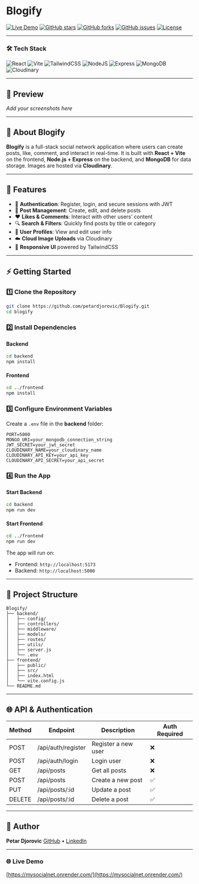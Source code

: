 # Blogify

[![Live Demo](https://img.shields.io/badge/Live-Demo-green?style=for-the-badge)](https://mysocialnet.onrender.com/)
[![GitHub stars](https://img.shields.io/github/stars/petardjorovic/blogify?style=for-the-badge)](https://github.com/petardjorovic/blogify/stargazers)
[![GitHub forks](https://img.shields.io/github/forks/petardjorovic/blogify?style=for-the-badge)](https://github.com/petardjorovic/blogify/network)
[![GitHub issues](https://img.shields.io/github/issues/petardjorovic/blogify?style=for-the-badge)](https://github.com/petardjorovic/blogify/issues)
[![License](https://img.shields.io/github/license/petardjorovic/blogify?style=for-the-badge)](./LICENSE)

---

### 🛠 Tech Stack

![React](https://img.shields.io/badge/Frontend-React-61DAFB?style=for-the-badge\&logo=react\&logoColor=white)
![Vite](https://img.shields.io/badge/Bundler-Vite-646CFF?style=for-the-badge\&logo=vite\&logoColor=white)
![TailwindCSS](https://img.shields.io/badge/Styling-TailwindCSS-38B2AC?style=for-the-badge\&logo=tailwind-css\&logoColor=white)
![NodeJS](https://img.shields.io/badge/Backend-Node.js-339933?style=for-the-badge\&logo=node.js\&logoColor=white)
![Express](https://img.shields.io/badge/Framework-Express-000000?style=for-the-badge\&logo=express\&logoColor=white)
![MongoDB](https://img.shields.io/badge/Database-MongoDB-47A248?style=for-the-badge\&logo=mongodb\&logoColor=white)
![Cloudinary](https://img.shields.io/badge/Storage-Cloudinary-3448C5?style=for-the-badge\&logo=cloudinary\&logoColor=white)

---

## 📸 Preview

*Add your screenshots here*

---

## 📌 About Blogify

**Blogify** is a full-stack social network application where users can create posts, like, comment, and interact in real-time. It is built with **React + Vite** on the frontend, **Node.js + Express** on the backend, and **MongoDB** for data storage. Images are hosted via **Cloudinary**.

---

## 🚀 Features

* 🔐 **Authentication**: Register, login, and secure sessions with JWT
* 📝 **Post Management**: Create, edit, and delete posts
* ❤️ **Likes & Comments**: Interact with other users’ content
* 🔍 **Search & Filters**: Quickly find posts by title or category
* 👤 **User Profiles**: View and edit user info
* ☁️ **Cloud Image Uploads** via Cloudinary
* 📱 **Responsive UI** powered by TailwindCSS

---

## ⚡ Getting Started

### 1️⃣ Clone the Repository

```bash
git clone https://github.com/petardjorovic/Blogify.git
cd blogify
```

### 2️⃣ Install Dependencies

#### Backend

```bash
cd backend
npm install
```

#### Frontend

```bash
cd ../frontend
npm install
```

### 3️⃣ Configure Environment Variables

Create a `.env` file in the **backend** folder:

```env
PORT=5000
MONGO_URI=your_mongodb_connection_string
JWT_SECRET=your_jwt_secret
CLOUDINARY_NAME=your_cloudinary_name
CLOUDINARY_API_KEY=your_api_key
CLOUDINARY_API_SECRET=your_api_secret
```

### 4️⃣ Run the App

#### Start Backend

```bash
cd backend
npm run dev
```

#### Start Frontend

```bash
cd ../frontend
npm run dev
```

The app will run on:

* Frontend: `http://localhost:5173`
* Backend: `http://localhost:5000`

---

## 📂 Project Structure

```
Blogify/
├── backend/
│   ├── config/
│   ├── controllers/
│   ├── middleware/
│   ├── models/
│   ├── routes/
│   ├── utils/
│   ├── server.js
│   └── .env
├── frontend/
│   ├── public/
│   ├── src/
│   ├── index.html
│   └── vite.config.js
└── README.md
```

---

## 🌐 API & Authentication

| Method | Endpoint           | Description         | Auth Required |
| ------ | ------------------ | ------------------- | ------------- |
| POST   | /api/auth/register | Register a new user | ❌             |
| POST   | /api/auth/login    | Login user          | ❌             |
| GET    | /api/posts         | Get all posts       | ❌             |
| POST   | /api/posts         | Create a new post   | ✅             |
| PUT    | /api/posts/\:id    | Update a post       | ✅             |
| DELETE | /api/posts/\:id    | Delete a post       | ✅             |

---

## 👤 Author

**Petar Djorovic**
[GitHub](https://github.com/petardjorovic) • [LinkedIn](https://linkedin.com/in/petar-djorovic)

---

### 🌐 Live Demo

[https://mysocialnet.onrender.com/](https://mysocialnet.onrender.com/)
